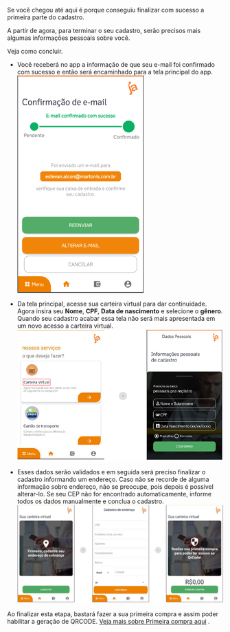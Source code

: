 Se você chegou até aqui é porque conseguiu finalizar com sucesso a primeira parte do cadastro.


A partir de agora, para terminar o seu cadastro, serão precisos mais algumas informações pessoais sobre você. 

Veja como concluir.


- Você receberá no app a informação de que seu e-mail foi confirmado com sucesso e então será encaminhado para a tela principal do app.<Br>
![image.png](/.attachments/image-ce4d5350-d6c1-46cf-9801-ff4535313d4c.png)

- Da tela principal, acesse sua carteira virtual para dar continuidade. Agora insira seu **Nome**, **CPF**, **Data de nascimento** e selecione o **gênero**. Quando seu cadastro acabar essa tela não será mais apresentada em um novo acesso a carteira virtual.<br>
![image.png](/.attachments/image-1481f345-4c07-433b-8573-965d7b4430a3.png)





- Esses dados serão validados e em seguida será preciso finalizar o cadastro informando um endereço. Caso não se recorde de alguma informação sobre endereço, não se preocupe, pois depois é possível alterar-lo. Se seu CEP não for encontrado automaticamente, informe todos os dados manualmente e conclua o cadastro.<br>
![image.png](/.attachments/image-70321bc3-731b-4a1d-b22a-30e2e5b4c53c.png)


Ao finalizar esta etapa, bastará fazer a sua primeira compra e assim poder habilitar a geração de QRCODE. [Veja mais sobre Primeira compra aqui](/ABT-%2D-app-para-uso-no-transporte-público/3.-Primeira-compra) .



